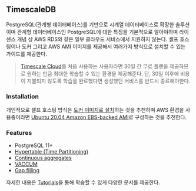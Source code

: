 ## TimescaleDB
PostgreSQL(관계형 데이터베이스)를 기반으로 시계열 데이터베이스로 확장한 솔루션이며 관계형 데이터베이스인 PostgreSQL에 대한 특징을 기본적으로 알아야하며 라이센스 개념 상 AWS RDS와 같은 일부 클라우드 서비스에서 지원하지 않는다. 셀프 호스팅이나 도커 그리고 AWS AMI 이미지를 제공해서 여러가지 방식으로 설치할 수 있는 가이드를 제공한다.

> [Timescale Cloud](https://www.timescale.com/cloud/)를 처음 사용하는 사용자라면 30일 간 무료 플랜을 제공하므로 원하는 만큼 최대한 학습할 수 있는 환경을 제공해준다. 단, 30일 이후에 비용이 지불되지 않도록 학습을 완료했다면 생성했던 서비스를 반드시 종료해야한다.

### Installation
개인적으로 셀프 호스팅 방식은 [도커 이미지로 설치](https://docs.timescale.com/install/latest/installation-docker/)하는 것을 추천하며 AWS 환경을 사용중이라면 [Ubuntu 20.04 Amazon EBS-backed AMI](https://docs.timescale.com/install/latest/installation-cloud-image/)로 구성하는 것을 추천한다.

### Features
- PostgreSQL 11+
- [Hypertable (Time Partitioning)](https://docs.timescale.com/timescaledb/latest/how-to-guides/hypertables/)
- [Continuous aggregates](https://docs.timescale.com/timescaledb/latest/how-to-guides/continuous-aggregates/)
- [VACCUM](https://docs.timescale.com/timescaledb/latest/how-to-guides/write-data/delete/)
- [Gap filling](https://docs.timescale.com/timescaledb/latest/how-to-guides/query-data/advanced-analytic-queries/#fill-gaps-in-time-series-data)

자세한 내용은 [Tutorials](https://docs.timescale.com/timescaledb/latest/tutorials/)을 통해 학습할 수 있게 다양한 문서를 제공한다.

